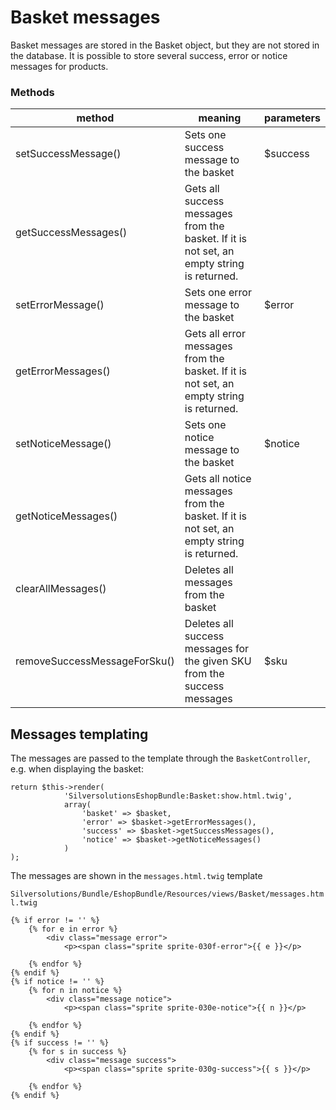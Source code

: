# Basket messages

Basket messages are stored in the Basket object, but they are not stored in the database.
It is possible to store several success, error or notice messages for products.

### Methods

|method|meaning|parameters|
|--- |--- |--- |
|setSuccessMessage()|Sets one success message to the basket|$success|
|getSuccessMessages()|Gets all success messages from the basket. If it is not set, an empty string is returned.||
|setErrorMessage()|Sets one error message to the basket|$error|
|getErrorMessages()|Gets all error messages from the basket. If it is not set, an empty string is returned.||
|setNoticeMessage()|Sets one notice message to the basket|$notice|
|getNoticeMessages()|Gets all notice messages from the basket. If it is not set, an empty string is returned.||
|clearAllMessages()|Deletes all messages from the basket||
|removeSuccessMessageForSku()|Deletes all success messages for the given SKU from the success messages|$sku|

## Messages templating

The messages are passed to the template through the `BasketController`, e.g. when displaying the basket:

``` ph
return $this->render(
            'SilversolutionsEshopBundle:Basket:show.html.twig', 
            array(
                'basket' => $basket,
                'error' => $basket->getErrorMessages(),
                'success' => $basket->getSuccessMessages(),
                'notice' => $basket->getNoticeMessages()
            )
); 
```

The messages are shown in the `messages.html.twig` template

`Silversolutions/Bundle/EshopBundle/Resources/views/Basket/messages.html.twig`

``` html+twig
{% if error != '' %}
    {% for e in error %}
        <div class="message error">
            <p><span class="sprite sprite-030f-error">{{ e }}</p>
        
    {% endfor %}
{% endif %}
{% if notice != '' %}
    {% for n in notice %}
        <div class="message notice">
            <p><span class="sprite sprite-030e-notice">{{ n }}</p>
        
    {% endfor %}
{% endif %}
{% if success != '' %}
    {% for s in success %}
        <div class="message success">
            <p><span class="sprite sprite-030g-success">{{ s }}</p>
        
    {% endfor %}
{% endif %}
```
